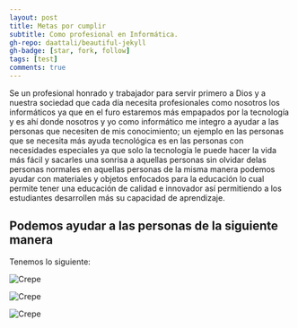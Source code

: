 ```yaml
---
layout: post
title: Metas por cumplir
subtitle: Como profesional en Informática.
gh-repo: daattali/beautiful-jekyll
gh-badge: [star, fork, follow]
tags: [test]
comments: true
---
```


Se un profesional honrado y trabajador  para servir primero a Dios y a nuestra sociedad que cada día necesita profesionales como nosotros los informáticos ya que en el furo estaremos más empapados por la tecnología y es ahí donde nosotros y yo como informático me integro a ayudar a las personas que necesiten de mis conocimiento; un ejemplo en las personas que se necesita más ayuda tecnológica es en las personas con necesidades especiales ya que solo la tecnología le puede hacer la vida más fácil y sacarles una sonrisa a aquellas personas sin olvidar delas personas normales en aquellas personas de la misma manera podemos ayudar con materiales y objetos enfocados para la educación lo cual permite tener una educación de calidad e innovador así permitiendo a los estudiantes desarrollen más su capacidad de aprendizaje.



## Podemos ayudar a las personas de la siguiente manera

Tenemos lo siguiente:



![Crepe](https://sites.google.com/site/recuperacionadaptacioninfaltil/_/rsrc/1472873454833/tecnologia-y-educacion/estrategias-para-la-utilizacion-de-tecnologia-en-educacion-especial/g8b6835.jpg?height=229&width=320)

![Crepe](https://www.viewsonic.com/library/wp-content/uploads/2019/04/5-Ways-EdTech-Helps-Students-with-Special-Needs-1.jpg)

![Crepe](https://www.campuseducacion.com/blog/wp-content/uploads/2019/09/foto01-3.jpg)

<!--    
![Crepe](https://s3-media3.fl.yelpcdn.com/bphoto/cQ1Yoa75m2yUFFbY2xwuqw/348s.jpg){: .mx-auto.d-block :}


~~~
var foo = function(x) {
  return(x + 5);
}
foo(3)
~~~

And here is the same code with syntax highlighting:

```javascript
var foo = function(x) {
  return(x + 5);
}
foo(3)
```

And here is the same code yet again but with line numbers:

{% highlight javascript linenos %}
var foo = function(x) {
  return(x + 5);
}
foo(3)
{% endhighlight %}

## Boxes
You can add notification, warning and error boxes like this:

### Notification

{: .box-note}
**Note:** This is a notification box.

### Warning

{: .box-warning}
**Warning:** This is a warning box.

### Error

{: .box-error}
**Error:** This is an error box.-->
